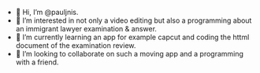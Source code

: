 - 👋 Hi, I’m @pauljnis.
- 👀 I’m interested in not only a video editing but also a programming about an immigrant lawyer examination & answer.
- 🌱 I’m currently learning an app for example capcut and coding the httml document of the examination review.
- 💞️ I’m looking to collaborate on such a moving app and a programming with a friend.

<!---
pauljnis/pauljnis is a ✨ special ✨ repository because its `README.md` (this file) appears on your GitHub profile.
You can click the Preview link to take a look at your changes.
--->
